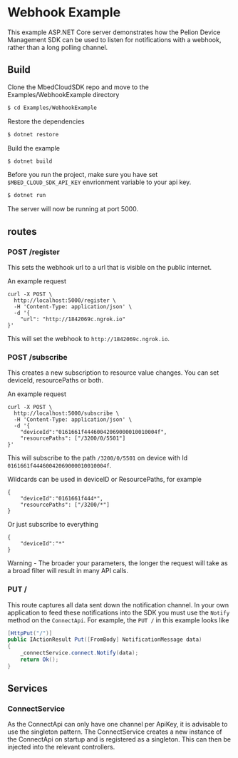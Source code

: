 # Webhook Example

This example ASP.NET Core server demonstrates how the Pelion Device Management SDK can be used to listen for notifications with a webhook, rather than a long polling channel.

## Build

Clone the MbedCloudSDK repo and move to the Examples/WebhookExample directory

```bash
$ cd Examples/WebhookExample
```

Restore the dependencies

```bash
$ dotnet restore
```

Build the example

```bash
$ dotnet build
```

Before you run the project, make sure you have set `$MBED_CLOUD_SDK_API_KEY` envrionment variable to your api key.

```bash
$ dotnet run
```

The server will now be running at port 5000.

## routes

### POST /register

This sets the webhook url to a url that is visible on the public internet.

An example request

```
curl -X POST \
  http://localhost:5000/register \
  -H 'Content-Type: application/json' \
  -d '{
	"url": "http://1842069c.ngrok.io"
}'
```

This will set the webhook to `http://1842069c.ngrok.io`.

### POST /subscribe

This creates a new subscription to resource value changes. You can set deviceId, resourcePaths or both.

An example request

```
curl -X POST \
  http://localhost:5000/subscribe \
  -H 'Content-Type: application/json' \
  -d '{
	"deviceId":"0161661f44460042069000010010004f",
	"resourcePaths": ["/3200/0/5501"]
}'
```

This will subscribe to the path `/3200/0/5501` on device with Id  `0161661f44460042069000010010004f`.

Wildcards can be used in deviceID or ResourcePaths, for example

```
{
    "deviceId":"0161661f444*",
	"resourcePaths": ["/3200/*"]
}
```

Or just subscribe to everything

```
{
    "deviceId":"*"
}
```

Warning - The broader your parameters, the longer the request will take as a broad filter will result in many API calls.

### PUT /

This route captures all data sent down the notification channel. In your own application to feed these notifications into the SDK you must use the `Notify` method on the `ConnectApi`. For example, the `PUT /` in this example looks like

```C#
[HttpPut("/")]
public IActionResult Put([FromBody] NotificationMessage data)
{
    _connectService.connect.Notify(data);
    return Ok();
}
```

## Services

### ConnectService

As the ConnectApi can only have one channel per ApiKey, it is advisable to use the singleton pattern. The ConnectService creates a new instance of the ConnectApi on startup and is registered as a singleton. This can then be injected into the relevant controllers.